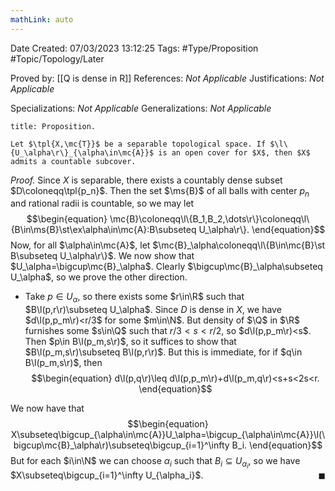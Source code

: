 ```yaml
---
mathLink: auto
---
```


<div class="topSpace"></div>

Date Created: 07/03/2023 13:12:25
Tags: #Type/Proposition #Topic/Topology/Later

Proved by: [[Q is dense in R]]
References: <i>Not Applicable</i>
Justifications: <i>Not Applicable</i>

Specializations: <i>Not Applicable</i>
Generalizations: <i>Not Applicable</i>

``` ad-Proposition
title: Proposition.

Let $\tpl{X,\mc{T}}$ be a separable topological space. If $\l\{U_\alpha\r\}_{\alpha\in\mc{A}}$ is an open cover for $X$, then $X$ admits a countable subcover.

```

<i>Proof.</i> Since $X$ is separable, there exists a countably dense subset $D\coloneqq\tpl{p_n}$. Then the set $\ms{B}$ of all balls with center $p_n$ and rational radii is countable, so we may let
$$\begin{equation}
    \mc{B}\coloneqq\l\{B_1,B_2,\dots\r\}\coloneqq\l\{B\in\ms{B}\st\ex\alpha\in\mc{A}:B\subseteq U_\alpha\r\}.
\end{equation}$$
Now, for all $\alpha\in\mc{A}$, let $\mc{B}_\alpha\coloneqq\l\{B\in\mc{B}\st B\subseteq U_\alpha\r\}$. We now show that $U_\alpha=\bigcup\mc{B}_\alpha$. Clearly $\bigcup\mc{B}_\alpha\subseteq U_\alpha$, so we prove the other direction.
  * Take $p\in U_\alpha$, so there exists some $r\in\R$ such that $B\l(p,r\r)\subseteq U_\alpha$. Since $D$ is dense in $X$, we have $d\l(p,p_m\r)<r/3$ for some $m\in\N$. But density of $\Q$ in $\R$ furnishes some $s\in\Q$ such that $r/3<s<r/2$, so $d\l(p,p_m\r)<s$. Then $p\in B\l(p_m,s\r)$, so it suffices to show that $B\l(p_m,s\r)\subseteq B\l(p,r\r)$. But this is immediate, for if $q\in B\l(p_m,s\r)$, then
      $$\begin{equation}
          d\l(p,q\r)\leq d\l(p,p_m\r)+d\l(p_m,q\r)<s+s<2s<r.
      \end{equation}$$

  We now have that
$$\begin{equation}
    X\subseteq\bigcup_{\alpha\in\mc{A}}U_\alpha=\bigcup_{\alpha\in\mc{A}}\l(\bigcup\mc{B}_\alpha\r)\subseteq\bigcup_{i=1}^\infty B_i.
\end{equation}$$
  But for each $i\in\N$ we can choose $\alpha_i$ such that $B_i\subseteq U_{\alpha_i}$, so we have $X\subseteq\bigcup_{i=1}^\infty U_{\alpha_i}$.<span style="float:right;">$\blacksquare$</span>
